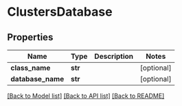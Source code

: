 # ClustersDatabase


## Properties
Name | Type | Description | Notes
------------ | ------------- | ------------- | -------------
**class_name** | **str** |  | [optional] 
**database_name** | **str** |  | [optional] 

[[Back to Model list]](../README.md#documentation-for-models) [[Back to API list]](../README.md#documentation-for-api-endpoints) [[Back to README]](../README.md)


